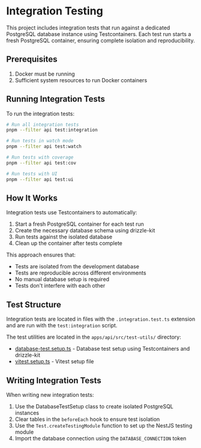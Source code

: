 # Integration Testing

This project includes integration tests that run against a dedicated PostgreSQL database instance using Testcontainers. Each test run starts a fresh PostgreSQL container, ensuring complete isolation and reproducibility.

## Prerequisites

1. Docker must be running
2. Sufficient system resources to run Docker containers

## Running Integration Tests

To run the integration tests:

```bash
# Run all integration tests
pnpm --filter api test:integration

# Run tests in watch mode
pnpm --filter api test:watch

# Run tests with coverage
pnpm --filter api test:cov

# Run tests with UI
pnpm --filter api test:ui
```

## How It Works

Integration tests use Testcontainers to automatically:

1. Start a fresh PostgreSQL container for each test run
2. Create the necessary database schema using drizzle-kit
3. Run tests against the isolated database
4. Clean up the container after tests complete

This approach ensures that:

- Tests are isolated from the development database
- Tests are reproducible across different environments
- No manual database setup is required
- Tests don't interfere with each other

## Test Structure

Integration tests are located in files with the `.integration.test.ts` extension and are run with the `test:integration` script.

The test utilities are located in the `apps/api/src/test-utils/` directory:

- [database-test.setup.ts](../apps/api/src/test-utils/database-test.setup.ts) - Database test setup using Testcontainers and drizzle-kit
- [vitest.setup.ts](../apps/api/src/test-utils/vitest.setup.ts) - Vitest setup file

## Writing Integration Tests

When writing new integration tests:

1. Use the DatabaseTestSetup class to create isolated PostgreSQL instances
2. Clear tables in the `beforeEach` hook to ensure test isolation
3. Use the `Test.createTestingModule` function to set up the NestJS testing module
4. Import the database connection using the `DATABASE_CONNECTION` token
